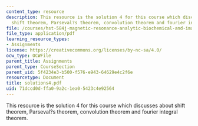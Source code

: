 ```yaml
---
content_type: resource
description: This resource is the solution 4 for this course which discusses about
  shift theorem, Parseval?s theorem, convolution theorem and fourier integral theorem.
file: /courses/hst-584j-magnetic-resonance-analytic-biochemical-and-imaging-techniques-spring-2006/71dccd0dffa09a2c1ea05423c4e92564_solutions4.pdf
file_type: application/pdf
learning_resource_types:
- Assignments
license: https://creativecommons.org/licenses/by-nc-sa/4.0/
ocw_type: OCWFile
parent_title: Assignments
parent_type: CourseSection
parent_uid: 5f4234e3-b500-f576-e943-64629e4c2f6e
resourcetype: Document
title: solutions4.pdf
uid: 71dccd0d-ffa0-9a2c-1ea0-5423c4e92564
---
```

This resource is the solution 4 for this course which discusses about shift theorem, Parseval?s theorem, convolution theorem and fourier integral theorem.